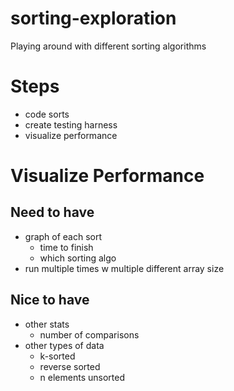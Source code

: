 # sorting-exploration
 Playing around with different sorting algorithms

# Steps
- code sorts
- create testing harness
- visualize performance

# Visualize Performance
## Need to have
- graph of each sort
    - time to finish
    - which sorting algo
- run multiple times w multiple different array size

## Nice to have
- other stats
    - number of comparisons
- other types of data
    - k-sorted
    - reverse sorted
    - n elements unsorted
